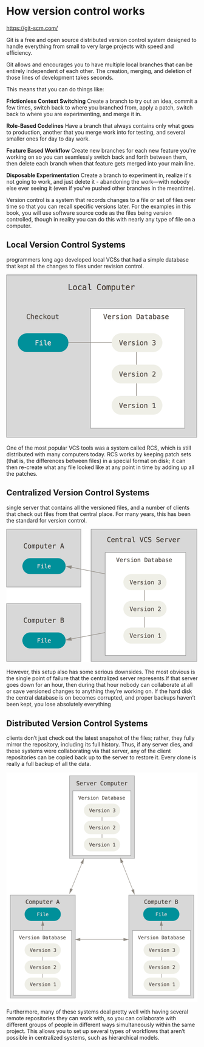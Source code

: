 # How version control works

https://git-scm.com/

Git is a free and open source distributed version control system designed to handle everything from small to very large projects with speed and efficiency.

Git allows and encourages you to have multiple local branches that can be entirely independent of each other. The creation, merging, and deletion of those lines of development takes seconds.

This means that you can do things like:

**Frictionless Context Switching**
Create a branch to try out an idea, commit a few times, switch back to where you branched from, apply a patch, switch back to where you are experimenting, and merge it in.

**Role-Based Codelines**
Have a branch that always contains only what goes to production, another that you merge work into for testing, and several smaller ones for day to day work.

**Feature Based Workflow**
Create new branches for each new feature you're working on so you can seamlessly switch back and forth between them, then delete each branch when that feature gets merged into your main line.

**Disposable Experimentation**
Create a branch to experiment in, realize it's not going to work, and just delete it - abandoning the work—with nobody else ever seeing it (even if you've pushed other branches in the meantime).

Version control is a system that records changes to a file or set of files over time so that you can recall specific versions later. For the examples in this book, you will use software source code as the files being version controlled, though in reality you can do this with nearly any type of file on a computer.

## Local Version Control Systems

programmers long ago developed local VCSs that had a simple database that kept all the changes to files under revision control.

![Local version control System](local-version-control.png)

One of the most popular VCS tools was a system called RCS, which is still distributed with many computers today. RCS works by keeping patch sets (that is, the differences between files) in a special format on disk; it can then re-create what any file looked like at any point in time by adding up all the patches.

## Centralized Version Control Systems

single server that contains all the versioned files, and a number of clients that check out files from that central place. For many years, this has been the standard for version control.

![Centralized version control System](centralised-version-control.png)

However, this setup also has some serious downsides. The most obvious is the single point of failure that the centralized server represents.If that server goes down for an hour, then during that hour nobody can collaborate at all or save versioned changes to anything they’re working on. If the hard disk the central database is on becomes corrupted, and proper backups haven’t been kept, you lose absolutely everything

## Distributed Version Control Systems

clients don’t just check out the latest snapshot of the files; rather, they fully mirror the repository, including its full history. Thus, if any server dies, and these systems were collaborating via that server, any of the client repositories can be copied back up to the server to restore it. Every clone is really a full backup of all the data.

![Distributed version control System](distributed-version-control.png)

Furthermore, many of these systems deal pretty well with having several remote repositories they can work with, so you can collaborate with different groups of people in different ways simultaneously within the same project. This allows you to set up several types of workflows that aren’t possible in centralized systems, such as hierarchical models.
